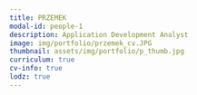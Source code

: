 ```yaml
---
title: PRZEMEK 
modal-id: people-1
description: Application Development Analyst
image: img/portfolio/przemek_cv.JPG
thumbnail: assets/img/portfolio/p_thumb.jpg
curriculum: true
cv-info: true
lodz: true
---
```

